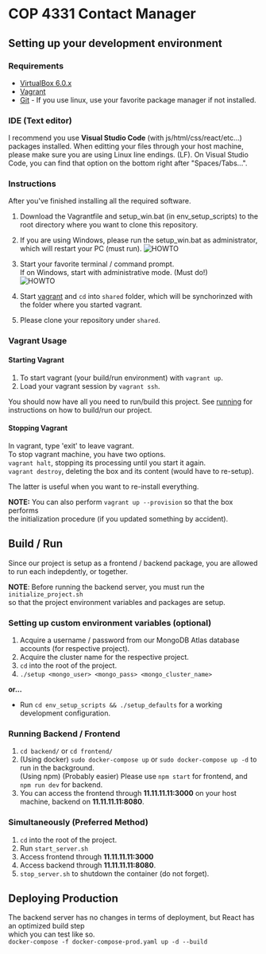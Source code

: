 # COP 4331 Contact Manager

## Setting up your development environment
### Requirements
* [VirtualBox 6.0.x](https://www.virtualbox.org/wiki/Download_Old_Builds_6_0 "VirtualBox's Old Downloads")
* [Vagrant](https://www.vagrantup.com/downloads.html "Vagrant Downloads")
* [Git](https://git-scm.com/downloads "Git Downloads") - If you use linux, use your favorite package manager if not installed.

### IDE (Text editor)
I recommend you use **Visual Studio Code** (with js/html/css/react/etc...) packages installed.
When editting your files through your host machine, please make sure you are using Linux line endings.
(LF). On Visual Studio Code, you can find that option on the bottom right after "Spaces/Tabs...".

### Instructions
After you've finished installing all the required software.   

1. Download the Vagrantfile and setup_win.bat (in env_setup_scripts)
   to the root directory where you want to clone this repository.   
   
2. If you are using Windows, please run the setup_win.bat as administrator, which will restart your PC (must run).
  ![HOWTO](https://i.imgur.com/bRyphN9.png "Run as admin")

3. Start your favorite terminal / command prompt.  
   If on Windows, start with administrative mode. (Must do!)  
   ![HOWTO](https://i.imgur.com/s27M0cm.png "Run as admin")
   
4. Start [vagrant](#vagrant-usage) and `cd` into `shared` folder, which will be synchorinzed
   with the folder where you started vagrant.   
5. Please clone your repository under `shared`.

### Vagrant Usage
#### Starting Vagrant
1. To start vagrant (your build/run environment) with `vagrant up`.
2. Load your vagrant session by `vagrant ssh`.

You should now have all you need to run/build this project. See [running](#running)
for instructions on how to build/run our project.

#### Stopping Vagrant
In vagrant, type 'exit' to leave vagrant.  
To stop vagrant machine, you have two options.  
   `vagrant halt`, stopping its processing until you start it again.  
   `vagrant destroy`, deleting the box and its content (would have to re-setup).

The latter is useful when you want to re-install everything.   

**NOTE:** You can also perform `vagrant up --provision` so that the box performs  
the initialization procedure (if you updated something by accident).

## Build / Run
Since our project is setup as a frontend / backend package, 
you are allowed to run each indepdently, or together.  

**NOTE**: Before running the backend server, you must run the `initialize_project.sh`  
so that the project environment variables and packages are setup.

### Setting up custom environment variables (optional)
1. Acquire a username / password from our MongoDB Atlas database accounts (for respective project).
2. Acquire the cluster name for the respective project.
3. `cd` into the root of the project.
4. `./setup <mongo_user> <mongo_pass> <mongo_cluster_name>` 
  
**or...**  
* Run `cd env_setup_scripts && ./setup_defaults` for a working development configuration.

### Running Backend / Frontend  
1. `cd backend/` or `cd frontend/`
2. (Using docker) `sudo docker-compose up` or `sudo docker-compose up -d` to run in the background.  
   (Using npm)    (Probably easier) Please use `npm start` for frontend, and `npm run dev` for backend.
3. You can access the frontend through __11.11.11.11:3000__ on your host machine, backend on __11.11.11.11:8080__.

### Simultaneously (Preferred Method)
1. `cd` into the root of the project.
2. Run `start_server.sh`
3. Access frontend through __11.11.11.11:3000__
4. Access backend through __11.11.11.11:8080__.
5. `stop_server.sh` to shutdown the container (do not forget).

## Deploying Production
The backend server has no changes in terms of deployment, but React has an optimized build step  
which you can test like so.  
`docker-compose -f docker-compose-prod.yaml up -d --build`
